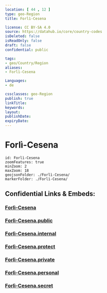 ```yaml
---
location: [ 44 , 12 ] 
type: geo-Region
title: Forlì-Cesena

license: CC BY-SA 4.0
source: https://datahub.io/core/country-codes
isDeleted: false
isReadOnly: false
draft: false
confidential: public

tags:
- geo/Country/Region
aliases:
- Forlì-Cesena

Languages:
- de

cssclasses: geo-Region
publish: true
linkTitle: 
keywords: 
layout: 
publishDate: 
expiryDate: 
---
```


# Forlì-Cesena

```leaflet
id: Forlì-Cesena
zoomFeatures: true 
minZoom: 2 
maxZoom: 18
geojsonFolder: ./Forlì-Cesena/
markerFolder: ./Forlì-Cesena/
```


## Confidential Links & Embeds: 

### [Forlì-Cesena](/_Standards/Earth/Continent/Europe/Europe~South/Italy/regions~Italy/Emilia-Romagna/Forlì-Cesena.md) 

### [Forlì-Cesena.public](/_public/Earth/Continent/Europe/Europe~South/Italy/regions~Italy/Emilia-Romagna/Forlì-Cesena.public.md) 

### [Forlì-Cesena.internal](/_internal/Earth/Continent/Europe/Europe~South/Italy/regions~Italy/Emilia-Romagna/Forlì-Cesena.internal.md) 

### [Forlì-Cesena.protect](/_protect/Earth/Continent/Europe/Europe~South/Italy/regions~Italy/Emilia-Romagna/Forlì-Cesena.protect.md) 

### [Forlì-Cesena.private](/_private/Earth/Continent/Europe/Europe~South/Italy/regions~Italy/Emilia-Romagna/Forlì-Cesena.private.md) 

### [Forlì-Cesena.personal](/_personal/Earth/Continent/Europe/Europe~South/Italy/regions~Italy/Emilia-Romagna/Forlì-Cesena.personal.md) 

### [Forlì-Cesena.secret](/_secret/Earth/Continent/Europe/Europe~South/Italy/regions~Italy/Emilia-Romagna/Forlì-Cesena.secret.md)

